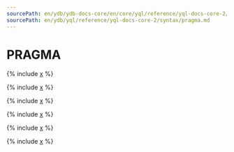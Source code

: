 ```yaml
---
sourcePath: en/ydb/ydb-docs-core/en/core/yql/reference/yql-docs-core-2/syntax/pragma.md
sourcePath: en/ydb/yql/reference/yql-docs-core-2/syntax/pragma.md
---
```


# PRAGMA

{% include [x](_includes/pragma/definition.md) %}

{% include [x](_includes/pragma/global.md) %}

{% include [x](_includes/pragma/yson.md) %}

{% include [x](_includes/pragma/files.md) %}

{% include [x](_includes/pragma/ydb.md) %}

{% include [x](_includes/pragma/debug.md) %}
